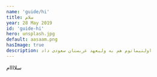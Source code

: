 ```yaml
---
name: 'guide/hi'
title: سلام
year: 28 May 2019
id: 'guide-hi'
hero: unsplash.jpg
default: aasaam.png
hasImage: true
description: اولتیماتوم هم به ولیعهد عربستان سعودی داد
---
```


سلاااام
